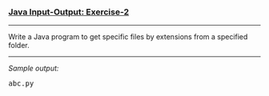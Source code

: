 ### [Java Input-Output: Exercise-2](https://www.w3resource.com/java-exercises/io/java-io-exercise-2.php)

***
<p>Write a Java program to get specific files by extensions from a specified folder.</p>

***
_Sample output:_
<pre class="output">
abc.py
</pre>